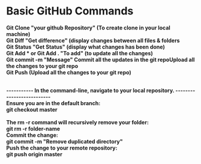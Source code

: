 # Basic GitHub Commands

<b>Git Clone "your github Repository" (To create clone in your local machine)<br/>
<b>Git Diff "Get difference" (display changes between all files & folders<br/>
<b>Git Status "Get Status" (display what changes has been done)<br/>
<b>Git Add * or Git Add . "To add" (to update all the changes)<br/>
<b>Git commit -m "Message" Commit all the updates in the git repoUpload all the changes to your git repo<br/>
<b>Git Push (Upload all the changes to your git repo)<br/><br/>

<b>----------- In the command-line, navigate to your local repository. --------------------------<b/><br/>
Ensure you are in the default branch:<b/><br/>
<b>git checkout master<br/><b/><br/>
The rm -r command will recursively remove your folder:<b/><br/>
<b>git rm -r folder-name<b/><br/>
Commit the change:<b/><br/>
<b>git commit -m "Remove duplicated directory"<b/><br/>
Push the change to your remote repository:<b/><br/>
<b>git push origin master<b/><br/>
